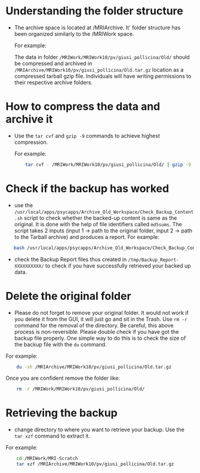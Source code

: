 # Understanding the folder structure

- The archive space is located at /MRIArchive. It' folder structure has been organized similarly to the /MRIWork space.

  For example:

  The data in folder ```/MRIWork/MRIWork10/pv/giusi_pollicina/Old/``` should be compressed and archived in ```/MRIArchive/MRIWork10/pv/giusi_pollicina/Old.tar.gz``` location as a compressed tarball gzip file. Individuals will have writing permissions to their respective archive folders.



# How to compress the data and archive it

- Use the ```tar cvf``` and ```gzip -9``` commands to achieve highest compression. 

  For example:

  ```bash
      tar cvf - /MRIWork/MRIWork10/pv/giusi_pollicina/Old/ | gzip -9 -> /MRIArchive/MRIWork10/pv/giusi_pollicina/Old.tar.gz
  ```

# Check if the backup has worked 

- use the ```/usr/local/apps/psycapps/Archive_Old_Workspace/Check_Backup_Content.sh``` script to check whether the backed-up content is same as the original. It is done with the help of file identifiers called ```md5sums```. The script takes 2 inputs (input 1 -> path to the original folder, input 2 -> path to the Tarball archive) and produces a report. For example:

```bash
   bash /usr/local/apps/psycapps/Archive_Old_Workspace/Check_Backup_Content.sh /MRIWork/MRIWork10/pv/giusi_pollicina/Old/ /MRIArchive/MRIWork10/pv/giusi_pollicina/Old.tar.gz
```
- check the Backup Report files thus created in ```/tmp/Backup_Report-XXXXXXXXXX/``` to check if you have successfully retrieved your backed up data.


# Delete the original folder

- Please do not forget to remove your original folder. It would not work if you delete it from the GUI, it will just go and sit in the Trash. Use ```rm -r``` command for the removal of the directory. Be careful, this above process is non-reversible. Please double check if you have got the backup file properly. One simple way to do this is to check the size of the backup file with the `du` command. 

For example:

```bash
    du -sh /MRIArchive/MRIWork10/pv/giusi_pollicina/Old.tar.gz

```

Once you are confident remove the folder like:

```bash
    rm -r /MRIWork/MRIWork10/pv/giusi_pollicina/Old/
```

# Retrieving the backup

- change directory to where you want to retrieve your backup. Use the ```tar xzf``` command to extract it.

For example:

```bash
    cd /MRIWork/MRI-Scratch
    tar xzf /MRIArchive/MRIWork10/pv/giusi_pollicina/Old.tar.gz
   
```



